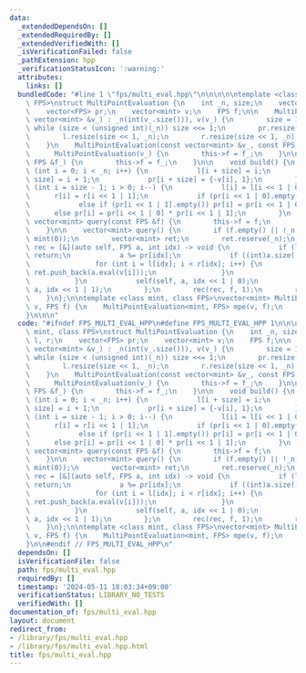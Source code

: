 ```yaml
---
data:
  _extendedDependsOn: []
  _extendedRequiredBy: []
  _extendedVerifiedWith: []
  _isVerificationFailed: false
  _pathExtension: hpp
  _verificationStatusIcon: ':warning:'
  attributes:
    links: []
  bundledCode: "#line 1 \"fps/multi_eval.hpp\"\n\n\n\n\ntemplate <class mint, class\
    \ FPS>\nstruct MultiPointEvaluation {\n    int _n, size;\n    vector<int> l, r;\n\
    \    vector<FPS> pr;\n    vector<mint> v;\n    FPS f;\n\n    MultiPointEvaluation(const\
    \ vector<mint> &v_) : _n(int(v_.size())), v(v_) {\n        size = 1;\n       \
    \ while (size < (unsigned int)(_n)) size <<= 1;\n        pr.resize(size << 1);\n\
    \        l.resize(size << 1, _n);\n        r.resize(size << 1, _n);\n        build();\n\
    \    }\n    MultiPointEvaluation(const vector<mint> &v_, const FPS &f_) :\n  \
    \      MultiPointEvaluation(v_) {\n        this->f = f_;\n    }\n\n    void set(const\
    \ FPS &f_) {\n        this->f = f_;\n    }\n\n    void build() {\n        for\
    \ (int i = 0; i < _n; i++) {\n            l[i + size] = i;\n            r[i +\
    \ size] = i + 1;\n            pr[i + size] = {-v[i], 1};\n        }\n        for\
    \ (int i = size - 1; i > 0; i--) {\n            l[i] = l[i << 1 | 0];\n      \
    \      r[i] = r[i << 1 | 1];\n            if (pr[i << 1 | 0].empty()) continue;\n\
    \            else if (pr[i << 1 | 1].empty()) pr[i] = pr[i << 1 | 0];\n      \
    \      else pr[i] = pr[i << 1 | 0] * pr[i << 1 | 1];\n        }\n    }\n\n   \
    \ vector<mint> query(const FPS &f) {\n        this->f = f;\n        return query();\n\
    \    }\n\n    vector<mint> query() {\n        if (f.empty() || !_n) return FPS(_n,\
    \ mint(0));\n        vector<mint> ret;\n        ret.reserve(_n);\n        auto\
    \ rec = [&](auto self, FPS a, int idx) -> void {\n            if (l[idx] == r[idx])\
    \ return;\n            a %= pr[idx];\n            if ((int)a.size() <= 64) {\n\
    \                for (int i = l[idx]; i < r[idx]; i++) {\n                   \
    \ ret.push_back(a.eval(v[i]));\n                }\n                return;\n \
    \           }\n            self(self, a, idx << 1 | 0);\n            self(self,\
    \ a, idx << 1 | 1);\n        };\n        rec(rec, f, 1);\n        return ret;\n\
    \    }\n};\n\ntemplate <class mint, class FPS>\nvector<mint> MultiEval(vector<mint>\
    \ v, FPS f) {\n    MultiPointEvaluation<mint, FPS> mpe(v, f);\n    return mpe.query();\n\
    }\n\n\n"
  code: "#ifndef FPS_MULTI_EVAL_HPP\n#define FPS_MULTI_EVAL_HPP 1\n\n\ntemplate <class\
    \ mint, class FPS>\nstruct MultiPointEvaluation {\n    int _n, size;\n    vector<int>\
    \ l, r;\n    vector<FPS> pr;\n    vector<mint> v;\n    FPS f;\n\n    MultiPointEvaluation(const\
    \ vector<mint> &v_) : _n(int(v_.size())), v(v_) {\n        size = 1;\n       \
    \ while (size < (unsigned int)(_n)) size <<= 1;\n        pr.resize(size << 1);\n\
    \        l.resize(size << 1, _n);\n        r.resize(size << 1, _n);\n        build();\n\
    \    }\n    MultiPointEvaluation(const vector<mint> &v_, const FPS &f_) :\n  \
    \      MultiPointEvaluation(v_) {\n        this->f = f_;\n    }\n\n    void set(const\
    \ FPS &f_) {\n        this->f = f_;\n    }\n\n    void build() {\n        for\
    \ (int i = 0; i < _n; i++) {\n            l[i + size] = i;\n            r[i +\
    \ size] = i + 1;\n            pr[i + size] = {-v[i], 1};\n        }\n        for\
    \ (int i = size - 1; i > 0; i--) {\n            l[i] = l[i << 1 | 0];\n      \
    \      r[i] = r[i << 1 | 1];\n            if (pr[i << 1 | 0].empty()) continue;\n\
    \            else if (pr[i << 1 | 1].empty()) pr[i] = pr[i << 1 | 0];\n      \
    \      else pr[i] = pr[i << 1 | 0] * pr[i << 1 | 1];\n        }\n    }\n\n   \
    \ vector<mint> query(const FPS &f) {\n        this->f = f;\n        return query();\n\
    \    }\n\n    vector<mint> query() {\n        if (f.empty() || !_n) return FPS(_n,\
    \ mint(0));\n        vector<mint> ret;\n        ret.reserve(_n);\n        auto\
    \ rec = [&](auto self, FPS a, int idx) -> void {\n            if (l[idx] == r[idx])\
    \ return;\n            a %= pr[idx];\n            if ((int)a.size() <= 64) {\n\
    \                for (int i = l[idx]; i < r[idx]; i++) {\n                   \
    \ ret.push_back(a.eval(v[i]));\n                }\n                return;\n \
    \           }\n            self(self, a, idx << 1 | 0);\n            self(self,\
    \ a, idx << 1 | 1);\n        };\n        rec(rec, f, 1);\n        return ret;\n\
    \    }\n};\n\ntemplate <class mint, class FPS>\nvector<mint> MultiEval(vector<mint>\
    \ v, FPS f) {\n    MultiPointEvaluation<mint, FPS> mpe(v, f);\n    return mpe.query();\n\
    }\n\n#endif // FPS_MULTI_EVAL_HPP\n"
  dependsOn: []
  isVerificationFile: false
  path: fps/multi_eval.hpp
  requiredBy: []
  timestamp: '2024-05-11 18:03:34+09:00'
  verificationStatus: LIBRARY_NO_TESTS
  verifiedWith: []
documentation_of: fps/multi_eval.hpp
layout: document
redirect_from:
- /library/fps/multi_eval.hpp
- /library/fps/multi_eval.hpp.html
title: fps/multi_eval.hpp
---
```


